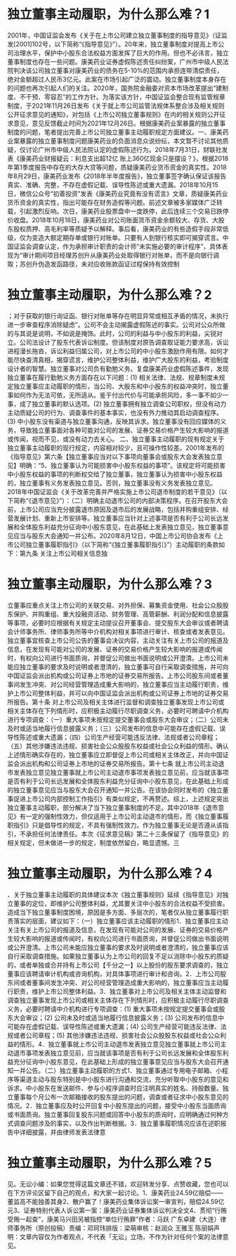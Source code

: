 # 独立董事主动履职，为什么那么难？1

2001年，中国证监会发布《关于在上市公司建立独立董事制度的指导意见》（证监发[2001]102号，以下简称“《指导意见》”）。20年来，独立董事制度对提高上市公司治理水平，保护中小股东合法权益方面发挥了巨大的作用。但也不必讳言，独立董事制度也存在一些问题。康美药业证券虚假陈述责任纠纷案，广州市中级人民法院判决该公司独立董事对康美药业的债务在5-10%的范围内承担连带清偿责任，绝对金额超过人民币3亿元。此案在市场引起广泛的震动。独立董事制度本身存在的问题也再次引起人们的关注。2020年，国务院金融委对资本市场改革提出“建制度、不干预、零容忍”的工作方针。为落实该方针，中国证监会整合现有监管规章制度，于2021年11月26日发布《关于就上市公司监管法规体系整合涉及相关规则公开征求意见的通知》，对包括《上市公司独立董事规则》在内的相关规则公开征求意见，意见反馈截止时间为2021年12月26日。根据康美药业案暴露的独立董事制度的问题，笔者提出完善上市公司独立董事主动履职规定方面建议。一、康美药业案暴露的独立董事制度问题康美药业的负面消息众说纷纭，本文暂不讨论其他质疑，仅讨论广州市中级人民法院认定的虚假陈述行为。2018年7月31日，财联社发表《康美药业财报疑云：利息支出超12亿 账上360亿现金只是摆设？》，根据2018年第1季度报告中存在的大存大贷等问题，质疑康美药业货币资金的真实性。2018年8月29日，康美药业发布《2018年半年度报告》，独立董事签字确认保证该报告真实、准确、完整，不存在虚假记载、误导性陈述或重大遗漏。2018年10月15日，微信公众号“初善投资”发表《康美药业究竟有没有谎言》文章，质疑康美药业货币资金的真实性，指出可能存在财务造假等问题。前述文章被多家媒体广泛转载，引起激烈反响。次日，康美药业股票盘中一度跌停，此后连续三个交易日跌停价收盘。2018年10月18日，康美药业对公司账面货币资金余额较大、存货、大股东股权质押、高毛利率等质疑予以解释。事后看，康美药业的有些造假手段非常低级，仅为变造大额定期存单或银行对账单。只要有人到银行核实即可揭穿谎言。中国证监会调查认定，作为承担审计职责的会计师“未实施必要的审计程序”，具体表现为“审计期间项目经理苏创升从康美药业处取得银行对账单，而不是向银行调取；苏创升伪造发函路径，未对应收账款函证过程保持有效控制

# 独立董事主动履职，为什么那么难？2

；对于获取的银行询证函、银行对账单等存在明显异常或相互矛盾的情况，未执行进一步审查程序消除疑虑”。公司不会主动揭露虚假陈述的事实。公司对公众所做的与其说是说明，不如说是掩饰。此时，公司的利益与中小股东的利益，尖锐对立。公司法设计了股东代表诉讼制度。但该制度对原告调查取证能力要求高，诉讼进程漫长拖沓，诉讼利益归属公司，对上市公司的中小股东激励作用有限。如何才能尽快查清真相，揭穿谎言，维护公司整体利益，维护广大股东的利益，考验制度设计者的智慧。独立董事对公司负有勤勉义务。复盘康美药业虚假陈述事件，发现独立董事在履行勤勉义务方面存在以下问题：(1) 相关法律、法规、规章制度未规定独立董事应主动履职的情形，当公司、大股东和中小股东的权益冲突时，独立董事如何作为无法可依，无所适从。鉴于付出代价与可能承担风险，多一事不如少一事，成了独立董事的默认选项。(2) 独立董事拥有独立调查公司职权，但没有动力主动质疑公司的行为、调查事件的基本事实，也没有外力推动其启动调查程序。(3) 中小股东没有渠道与独立董事沟通，反映其诉求。独立董事没有回应媒体的义务，导致独立董事面对各种可能对公司的发展、证券交易价格产生较大影响的报道或传闻，视而不见，或没有动力去关心。 二、独立董事主动履职的现有规定关于独立董事主动履职的现行规定，内容相对较少，且可操作性较差。2001年发布的《指导意见》第六条【独立董事应当对以下事项向董事会或股东大会发表独立意见】明确：“5、独立董事认为可能损害中小股东权益的事项”。该规定将可能损害中小股东权益的事项的判断权交给了独立董事，独立董事认为损害中小股东权益的，独立董事有义务发表独立意见。否则，独立董事没有义务发表独立意见。2018年中国证监会《关于改革完善并严格实施上市公司退市制度的若干意见》（以下简称“《退市意见》”）：（二）明确主动退市公司的内部决策程序。在召开股东大会前，上市公司应当充分披露退市原因及退市后的发展战略，包括并购重组安排、经营发展计划、重新上市安排等。独立董事应当针对上述事项是否有利于公司长远发展和全体股东利益充分征询中小股东意见，在此基础上发表独立意见，独立董事意见应当与股东大会通知一并公布。2020年8月12日，中国上市公司协会发布《上市公司独立董事履职指引》（以下简称“《独立董事履职指引》”）主动履职的条款如下：第九条 关注上市公司相关信息独

# 独立董事主动履职，为什么那么难？3

立董事应重点关注上市公司的关联交易、对外担保、募集资金使用、社会公众股股东保护、并购重组、重大投融资活动、财务管理、高管薪酬、利润分配和信息披露等事项，必要时应根据有关规定主动提议召开董事会、提交股东大会审议或者聘请会计师事务所、律师事务所等中介机构对相关事项进行审计、核查或者发表意见。独立董事宜核查上市公司公告的董事会决议内容，主动关注有关上市公司的报道及信息，在发现有可能对公司的发展、证券的交易价格产生较大影响的报道或传闻时，有权向公司进行书面质询，并督促公司做出书面说明或公开澄清。上市公司未能应独立董事的要求及时说明或者澄清的，独立董事可自行采取调查措施，并可向中国证监会派出机构或公司证券上市地的证券交易所报告。上市公司股东间或者董事间发生冲突、对公司经营管理造成重大影响的，独立董事应当主动履行职责，维护上市公司整体利益，并可以向中国证监会派出机构或公司证券上市地的证券交易所报告。第十条 对上市公司及相关主体进行监督和调查独立董事发现上市公司或相关主体存在下列情形时，应积极主动履行尽职调查义务，必要时可聘请中介机构进行专项调查：（一）重大事项未按规定提交董事会或股东大会审议；（二）公司未及时或适当地履行信息披露义务；（三）公司发布的信息中可能存在虚假记载、误导性陈述或重大遗漏；（四）公司生产经营可能违反法律、法规或者公司章程；（五）其他涉嫌违法违规、损害社会公众股股东权益或社会公众利益的情形。确认上述情形确实存在的，独立董事应立即督促上市公司或相关主体改正，并向中国证监会派出机构和公司证券上市地的证券交易所报告。第十七条 就上市公司主动退市发表独立意见独立董事就上市公司主动退市事项发表独立意见前，应当就该事项是否有利于公司长远发展和全体股东利益充分征询中小股东意见，在此基础上形成的独立董事意见应当与股东大会召开通知一并公告。在该协会同时发布的《独立董事促进上市公司内部控制工作指引》有类似规定，不再赘述。综上，上述规定突出独立董事主动履职，部分解决了当下独立董事制度的不足。其中2018年《退市意见》有一定的强制性效力，但仅适用于上市公司主动退市的情形，而《独立董事履职指引》只是倡导性的规定，不具有强制性效力。作为独立董事无论是否遵从该指引，不承担任何法律责任。本次《征求意见稿》第二十三条保留了《指导意见》的相关规定，但未做进一步的规定，制度依然留白，略显遗憾。三

# 独立董事主动履职，为什么那么难？4

、关于独立董事主动履职的具体建议本次《独立董事规则》延续《指导意见》对独立董事的定位，即维护公司整体利益，尤其要关注中小股东的合法权益不受损害。造成当下独立董事制度困境，原因是多方面、多层次的，笔者仅从独立董事履行职责落实的层面，建议如下：（一）独立董事应该主动履职的情形1．独立董事应主动关注有关上市公司的报道及信息，在发现有可能对公司的发展、证券的交易价格产生较大影响的报道或传闻时，有权向公司进行书面质询，并督促公司做出书面说明或公开澄清。上市公司未能应独立董事的要求及时说明或者澄清的，独立董事应该自行采取调查措施。如果独立董事认为上市公司的回复不足以消除中小股东的质疑的，或者单独或合并持有上市公司【千分之一】以上股份的股东要求调查的，独立董事应该聘请审计机构或咨询机构，对具体事项进行审计和咨询。2．上市公司股东间或者董事间发生冲突、对公司经营管理造成重大影响的，独立董事应当主动履行职责，维护上市公司整体利益。3．独立董事对上市公司及相关主体主动监督和调查独立董事发现上市公司或相关主体存在下列情形时，应积极主动履行尽职调查义务，必要时聘请中介机构进行专项调查：(1) 重大事项未按规定提交董事会或股东大会审议；(2) 公司未及时或适当地履行信息披露义务；(3) 公司发布的信息中可能存在虚假记载、误导性陈述或重大遗漏；(4) 公司生产经营可能违反法律、法规或者公司章程；(5) 其他涉嫌违法违规、损害社会公众股股东权益或社会公众利益的情形。4．独立董事就上市公司主动退市发表独立意见独立董事就上市公司主动退市事项发表独立意见前，应当就该事项是否有利于公司长远发展和全体股东利益充分征询中小股东意见，在此基础上形成的独立董事意见应当与股东大会召开通知一并公告。（二）独立董事主动履职的方式1．独立董事通过专用电子邮箱、小程序等渠道主动与股东特别是中小股东进行沟通和交流，充分听取中小股东的意见和诉求。中小股东在发送邮件、参与小程序调查时应注明真实的姓名、持股数量。独立董事每个月公布一次邮箱接收的股东提出的问题，调查或者征求中小股东意见的情况。2．独立董事应及时公开回复中小股东提出的问题，接受中小股东当面质询或书面质询。独立董事回复股东问题或回答中小股东的质询时，应明确通过何种方式调查问题涉及的事实，以及作出判断根据。3．独立董事履职情况应该在述职报告中详细披露，并由律师发表法律意

# 独立董事主动履职，为什么那么难？5

见。无讼小编：如果您觉得这篇文章还不错，欢迎转发分享、点赞收藏，您也可以在下方评论区留下自己的观点，和大家一起讨论。1、康美药业24.59亿赔偿——董监高不能独善其身2、散户赢了！康美药业集体诉讼案一审宣判，赔偿24.59亿元3、证券特别代表人诉讼第一案：康美药业证券集体诉讼判决全文4、贯彻“行贿受贿一起查”，康美马兴田另被指控“单位行贿罪”作者：马跃 广东卓建（大连）律师事务所（原创投稿）责编：邓珂玮排版：梁萌审核：赵润众 王雅玉 陈丽娟声明：文章内容仅为作者观点，不代表「无讼」立场，不作为针对任何个案的法律意见。

